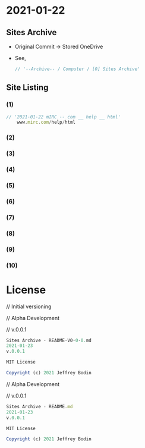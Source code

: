 # 2021-01-22 

## Sites Archive

- Original Commit -> Stored OneDrive
- See,

  ```js
  // '--Archive-- / Computer / [0] Sites Archive'
  ```

## Site Listing

[#]:// 'std format for site index'
[#]:// '### (n)'
[#]:// '### is "++ -->" for next tab in (markdown)'
[#]:// '- n is ++val for next site'

[#]:// 'see (std format example), '
[#]:// "### (1)                           "
[#]:// "```js                             "
[#]:// "'// %p of sites html folder tree' "
[#]:// "   www.mirc.com/help/html         "
[#]:// "```js                             "

### (1)
```js
// '2021-01-22 mIRC -- com __ help __ html'
    www.mirc.com/help/html
```
### (2)

### (3)

### (4)

### (5)

### (6)

### (7)

### (8)

### (9)

### (10)

# License

// Initial versioning

// Alpha Development 

//  v.0.0.1
  
  ```js
  Sites Archive - README-V0-0-0.md
  2021-01-23
  v.0.0.1

  MIT License

  Copyright (c) 2021 Jeffrey Bodin
  ```

// Alpha Development 

//  v.0.0.1

  ```js
  Sites Archive - README.md
  2021-01-23
  v.0.0.1

  MIT License

  Copyright (c) 2021 Jeffrey Bodin
  ```